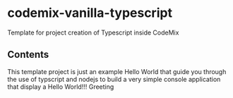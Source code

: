 # codemix-vanilla-typescript

Template for project creation of Typescript inside CodeMix

## Contents

This template project is just an example Hello World that guide you through the use of typscript and nodejs to build a very simple console application that display a Hello World!!! Greeting
